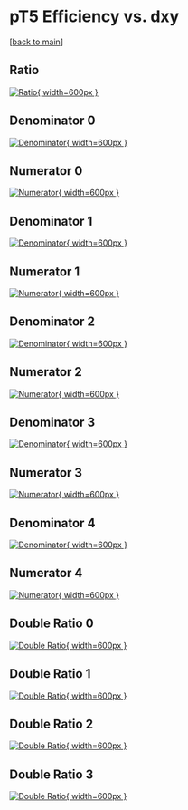 # pT5 Efficiency vs. dxy

[[back to main](./)]



## Ratio

[![Ratio](../mtv/var/pT5_base_211_-1_eff_dxy.png){ width=600px }](../mtv/var/pT5_base_211_-1_eff_dxy.pdf)

## Denominator 0

[![Denominator](../mtv/den/pT5_base_211_-1_eff_dxy_den0.png){ width=600px }](../mtv/den/pT5_base_211_-1_eff_dxy_den0.pdf)

## Numerator 0

[![Numerator](../mtv/num/pT5_base_211_-1_eff_dxy_num0.png){ width=600px }](../mtv/num/pT5_base_211_-1_eff_dxy_num0.pdf)

## Denominator 1

[![Denominator](../mtv/den/pT5_base_211_-1_eff_dxy_den1.png){ width=600px }](../mtv/den/pT5_base_211_-1_eff_dxy_den1.pdf)

## Numerator 1

[![Numerator](../mtv/num/pT5_base_211_-1_eff_dxy_num1.png){ width=600px }](../mtv/num/pT5_base_211_-1_eff_dxy_num1.pdf)

## Denominator 2

[![Denominator](../mtv/den/pT5_base_211_-1_eff_dxy_den2.png){ width=600px }](../mtv/den/pT5_base_211_-1_eff_dxy_den2.pdf)

## Numerator 2

[![Numerator](../mtv/num/pT5_base_211_-1_eff_dxy_num2.png){ width=600px }](../mtv/num/pT5_base_211_-1_eff_dxy_num2.pdf)

## Denominator 3

[![Denominator](../mtv/den/pT5_base_211_-1_eff_dxy_den3.png){ width=600px }](../mtv/den/pT5_base_211_-1_eff_dxy_den3.pdf)

## Numerator 3

[![Numerator](../mtv/num/pT5_base_211_-1_eff_dxy_num3.png){ width=600px }](../mtv/num/pT5_base_211_-1_eff_dxy_num3.pdf)

## Denominator 4

[![Denominator](../mtv/den/pT5_base_211_-1_eff_dxy_den4.png){ width=600px }](../mtv/den/pT5_base_211_-1_eff_dxy_den4.pdf)

## Numerator 4

[![Numerator](../mtv/num/pT5_base_211_-1_eff_dxy_num4.png){ width=600px }](../mtv/num/pT5_base_211_-1_eff_dxy_num4.pdf)

## Double Ratio 0

[![Double Ratio](../mtv/ratio/pT5_base_211_-1_eff_dxy_ratio0.png){ width=600px }](../mtv/ratio/pT5_base_211_-1_eff_dxy_ratio0.pdf)

## Double Ratio 1

[![Double Ratio](../mtv/ratio/pT5_base_211_-1_eff_dxy_ratio1.png){ width=600px }](../mtv/ratio/pT5_base_211_-1_eff_dxy_ratio1.pdf)

## Double Ratio 2

[![Double Ratio](../mtv/ratio/pT5_base_211_-1_eff_dxy_ratio2.png){ width=600px }](../mtv/ratio/pT5_base_211_-1_eff_dxy_ratio2.pdf)

## Double Ratio 3

[![Double Ratio](../mtv/ratio/pT5_base_211_-1_eff_dxy_ratio3.png){ width=600px }](../mtv/ratio/pT5_base_211_-1_eff_dxy_ratio3.pdf)

